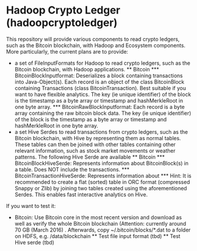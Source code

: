 # Hadoop Crypto Ledger (hadoopcryptoledger)
This repository will provide various components to read crypto ledgers, such as the Bitcoin blockchain, with Hadoop and Ecosystem components. More particularly, the current plans are to provide:
* a set of FileInputFormats for Hadoop to read crypto ledgers, such as the Bitcoin blockchain, with Hadoop applications.
** Bitcoin
*** BitcoinBlockInputformat: Deserializes a block containing transactions into Java-Object(s). Each record is an object of the class BitcoinBlock containing Transactions (class BitcoinTransaction). Best suitable if you want to have flexible analytics. The key (ie unique identifier) of the block is the timestamp as a byte array or timestamp and hashMerkleRoot in one byte array.
*** BitcoinRawBlockInputformat: Each record is a byte array containing the raw bitcoin block data. The key (ie unique identifier) of the block is the timestamp as a byte array or timestamp and hashMerkleRoot in one byte array.
* a set Hive Serdes to read transactions from crypto ledgers, such as the Bitcoin blockchain, with Hive by representing them as normal tables. These tables can then be joined with other tables containing other relevant information, such as stock market movements or weather patterns. The following Hive Serde are available
** Bitcoin
*** BitcoinBlockHiveSerde: Represents information about BitcoinBlock(s) in a table. Does NOT include the transactions.
*** BitcoinTransactionHiveSerde: Represents information about 
*** Hint: It is recommended to create a flat (sorted) table in ORC format (compressed Snappy or Zlib) by joining two tables created using the aforementioned Serdes. This enables fast interactive analytics on Hive.

If you want to test it:
* Bitcoin: Use Bitcoin core in the most recent version and download as well as verify the whole Bitcoin blockchain (Attention: currently around 70 GB (March 2016) . Afterwards, copy ~/.bitcoin/blocks/*.dat to a folder on HDFS, e.g. /data/blockchain
** Test file input format (tbd)
** Test Hive serde (tbd)
